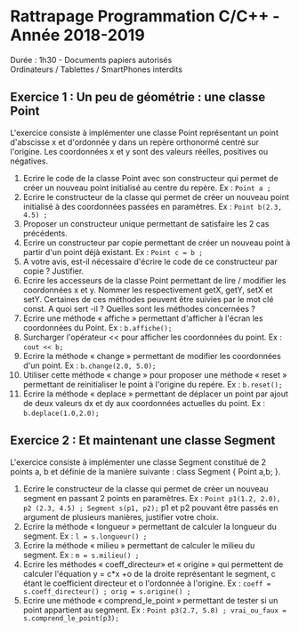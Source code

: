 Rattrapage Programmation C/C++ - Année 2018-2019
================================================

Durée : 1h30 - Documents papiers autorisés  
Ordinateurs / Tablettes / SmartPhones interdits

Exercice 1 : Un peu de géométrie : une classe Point 
----------------------------------------------------

L'exercice consiste à implémenter une classe Point représentant un point
d'abscisse x et d'ordonnée y dans un repère orthonormé centré sur
l'origine. Les coordonnées x et y sont des valeurs réelles, positives ou
négatives.

1. Ecrire le code de la classe Point avec son constructeur qui permet de créer un nouveau point initialisé au centre du repère. Ex : `Point a ;`
2. Ecrire le constructeur de la classe qui permet de créer un nouveau point initialisé à des coordonnées passées en paramètres. Ex : `Point b(2.3, 4.5) ;` 
3. Proposer un constructeur unique permettant de satisfaire les 2 cas précédents. 
4. Ecrire un constructeur par copie permettant de créer un nouveau point à partir d'un point déjà existant. Ex : `Point c = b ;`
5. A votre avis, est-il nécessaire d'écrire le code de ce constructeur par copie ? Justifier.
6. Ecrire les accesseurs de la classe Point permettant de lire / modifier les coordonnées x et y. Nommer les respectivement getX, getY, setX et setY. Certaines de ces méthodes peuvent être suivies par le mot clé const. A quoi sert -il ? Quelles sont les méthodes concernées ?
7. Ecrire une méthode « affiche » permettant d'afficher à l'écran les coordonnées du Point. Ex : `b.affiche();`
8. Surcharger l'opérateur << pour afficher les coordonnées du point. Ex : `cout << b;` 
9. Ecrire la méthode « change » permettant de modifier les coordonnées d'un point. Ex : `b.change(2.0, 5.0);`
10. Utiliser cette méthode « change » pour proposer une méthode « reset » permettant de reinitialiser le point à l'origine du repére. Ex : `b.reset();`
11. Ecrire la méthode « deplace » permettant de déplacer un point par ajout de deux valeurs dx et dy aux coordonnées actuelles du point. Ex : `b.deplace(1.0,2.0);`

Exercice 2 : Et maintenant une classe Segment
---------------------------------------------

L'exercice consiste à implémenter une classe Segment constitué de 2 points a, b et définie de la manière suivante : class Segment { Point a,b; }.

1. Ecrire le constructeur de la classe qui permet de créer un nouveau segment en passant 2 points en paramètres. Ex : `Point p1(1.2, 2.0), p2 (2.3, 4.5) ; Segment s(p1, p2);` p1 et p2 pouvant être passés en argument de plusieurs manières, justifier votre choix.
2. Ecrire la méthode « longueur » permettant de calculer la longueur du segment. Ex : `l = s.longueur() ;`
3. Ecrire la méthode « milieu » permettant de calculer le milieu du segment. Ex : `m = s.milieu() ;`
4. Ecrire les méthodes « coeff\_directeur» et « origine » qui permettent de calculer l'équation y = c\*x +o de la droite représentant le segment, c étant le coefficient directeur et o l'ordonnée à l'origine. Ex : `coeff = s.coeff_directeur() ; orig = s.origine() ;`
5. Ecrire une méthode « comprend\_le\_point » permettant de tester si un point appartient au segment. Ex : `Point p3(2.7, 5.8) ; vrai_ou_faux = s.comprend_le_point(p3);`
